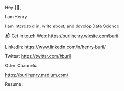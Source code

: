 Hey 👋🏻,

I am Henry

 I am interested in, write about, and develop Data Science 

 📬 Get in touch
Web: https://buriihenry.wixsite.com/burii

LinkedIn: https://www.linkedin.com/in/henry-burii/

Twitter: https://twitter.com/hburii

Other Channels:

https://buriihenry.medium.com/

Resume :
